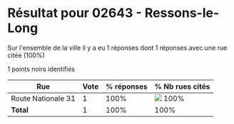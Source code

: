 # Résultat pour 02643 - Ressons-le-Long

Sur l'ensemble de la ville il y a eu 1 réponses dont 1 réponses avec une rue citée (100%)

1 points noirs identifiés

| Rue | Vote | % réponses | % Nb rues cités|
|-----|------|------------|----------------|
| Route Nationale 31 | 1 | 100% | <img src="../../img/bar_100.gif" />&nbsp;100%|
| **Total** | 1 | 100% | 100%|
